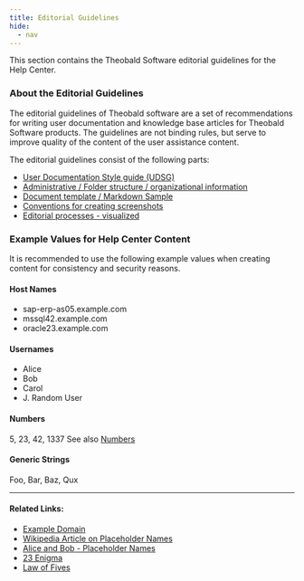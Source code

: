 ```yaml
---
title: Editorial Guidelines
hide:
  - nav
---
```


This section contains the Theobald Software editorial guidelines for the Help Center.

### About the Editorial Guidelines
The editorial guidelines of Theobald software are a set of recommendations for writing user documentation and knowledge base articles for Theobald Software products. The guidelines are not binding rules, but serve to improve quality of the content of the user assistance content.

The editorial guidelines consist of the following parts:

- [User Documentation Style guide (UDSG)](style-guide.md)
- [Administrative / Folder structure / organizational information](files-and-folders.md) <!-- braucht eine bessere Bezeichnung--->
- [Document template / Markdown Sample](markdown-sample.md)
- [Conventions for creating screenshots](screenshot-conventions.md)
- [Editorial processes - visualized ](https://theobaldsoftware.sharepoint.com/:f:/s/PresalesSupportProdMgmtDoc/EqxZ6qf_qmVMvwsmkZPIHD4BlR6W0kYCFxwQ7iRg7SJ1ZQ?e=Jy4oN5)

### Example Values for Help Center Content

It is recommended to use the following example values when creating content for consistency and security reasons.

#### Host Names

- sap-erp-as05.example.com
- mssql42.example.com
- oracle23.example.com

#### Usernames

- Alice
- Bob
- Carol
- J. Random User

#### Numbers

5, 23, 42, 1337
See also [Numbers](style-guide.md#numbers)

#### Generic Strings

Foo, Bar, Baz, Qux

******
#### Related Links:

- [Example Domain](http://example.com/)
- [Wikipedia Article on Placeholder Names](https://en.wikipedia.org/wiki/Placeholder_name)
- [Alice and Bob - Placeholder Names](https://en.wikipedia.org/wiki/Alice_and_Bob)
- [23 Enigma](https://en.wikipedia.org/wiki/23_enigma)
- [Law of Fives](https://discordia.fandom.com/wiki/Law_of_Fives)

